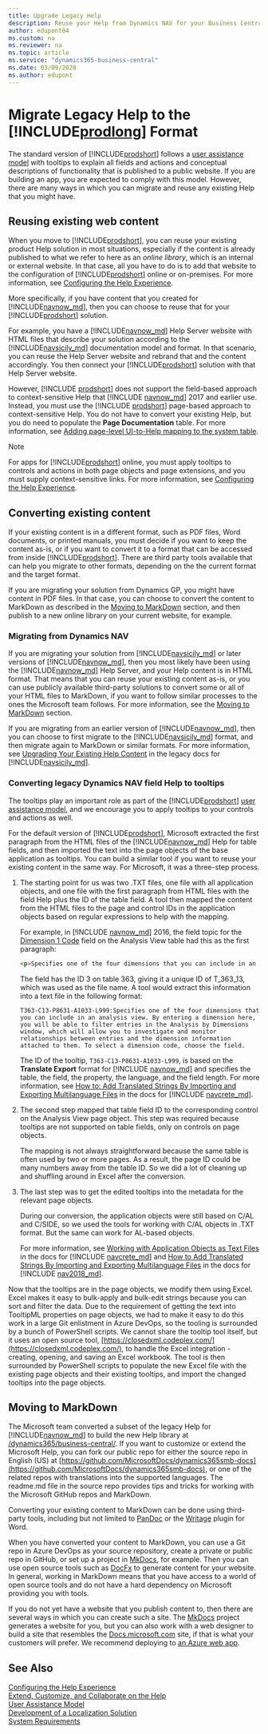 ```yaml
---
title: Upgrade Legacy Help
description: Reuse your Help from Dynamics NAV for your Business Central solution.
author: edupont04
ms.custom: na
ms.reviewer: na
ms.topic: article
ms.service: "dynamics365-business-central"
ms.date: 03/09/2020
ms.author: edupont
---
```


# Migrate Legacy Help to the [!INCLUDE[prodlong](../developer/includes/prodlong.md)] Format

The standard version of [!INCLUDE[prodshort](../developer/includes/prodshort.md)] follows a [user assistance model](../user-assistance.md) with tooltips to explain all fields and actions and conceptual descriptions of functionality that is published to a public website. If you are building an app, you are expected to comply with this model. However, there are many ways in which you can migrate and reuse any existing Help that you might have.  

## Reusing existing web content

When you move to [!INCLUDE[prodshort](../developer/includes/prodshort.md)], you can reuse your existing product Help solution in most situations, especially if the content is already published to what we refer to here as an *online library*, which is an internal or external website. In that case, all you have to do is to add that website to the configuration of [!INCLUDE[prodshort](../developer/includes/prodshort.md)] online or on-premises. For more information, see [Configuring the Help Experience](../deployment/configure-help.md).  

More specifically, if you have content that you created for [!INCLUDE[navnow_md](../developer/includes/navnow_md.md)], then you can choose to reuse that for your [!INCLUDE[prodshort](../developer/includes/prodshort.md)] solution.  

For example, you have a [!INCLUDE[navnow_md](../developer/includes/navnow_md.md)] Help Server website with HTML files that describe your solution according to the [!INCLUDE[navsicily_md](../developer/includes/navsicily_md.md)] documentation model and format. In that scenario, you can reuse the Help Server website and rebrand that and the content accordingly. You then connect your [!INCLUDE[prodshort](../developer/includes/prodshort.md)] solution with that Help Server website.  

However, [!INCLUDE [prodshort](../developer/includes/prodshort.md)] does not support the field-based approach to context-sensitive Help that [!INCLUDE [navnow_md](../developer/includes/navnow_md.md)] 2017 and earlier use. Instead, you must use the [!INCLUDE [prodshort](../developer/includes/prodshort.md)] page-based approach to context-sensitive Help. You do not have to convert your existing Help, but you do need to populate the **Page Documentation** table. For more information, see [Adding page-level UI-to-Help mapping to the system table](../help/context-sensitive-help.md#adding-page-level-ui-to-help-mapping-to-the-system-table).  

> [!NOTE]
> For apps for [!INCLUDE[prodshort](../developer/includes/prodshort.md)] online, you must apply tooltips to controls and actions in both page objects and page extensions, and you must supply context-sensitive links. For more information, see [Configuring the Help Experience](../deployment/configure-help.md).

## Converting existing content

If your existing content is in a different format, such as PDF files, Word documents, or printed manuals, you must decide if you want to keep the content as-is, or if you want to convert it to a format that can be accessed from inside [!INCLUDE[prodshort](../developer/includes/prodshort.md)]. There are third party tools available that can help you migrate to other formats, depending on the the current format and the target format.  

If you are migrating your solution from Dynamics GP, you might have content in PDF files. In that case, you can choose to convert the content to MarkDown as described in the [Moving to MarkDown](#moving-to-markdown) section, and then publish to a new online library on your current website, for example.  

### Migrating from Dynamics NAV

If you are migrating your solution from [!INCLUDE[navsicily_md](../developer/includes/navsicily_md.md)] or later versions of [!INCLUDE[navnow_md](../developer/includes/navnow_md.md)], then you most likely have been using the [!INCLUDE[navnow_md](../developer/includes/navnow_md.md)] Help Server, and your Help content is in HTML format. That means that you can reuse your existing content as-is, or you can use publicly available third-party solutions to convert some or all of your HTML files to MarkDown, if you want to follow similar processes to the ones the Microsoft team follows. For more information, see the [Moving to MarkDown](#moving-to-markdown) section.  

If you are migrating from an earlier version of [!INCLUDE[navnow_md](../developer/includes/navnow_md.md)], then you can choose to first migrate to the [!INCLUDE[navsicily_md](../developer/includes/navsicily_md.md)] format, and then migrate again to MarkDown or similar formats. For more information, see [Upgrading Your Existing Help Content](/previous-versions/dynamicsnav-2013r2/dn466754(v=nav.71)) in the legacy docs for [!INCLUDE[navsicily_md](../developer/includes/navsicily_md.md)].  

### Converting legacy Dynamics NAV field Help to tooltips

The tooltips play an important role as part of the [!INCLUDE[prodshort](../developer/includes/prodshort.md)] [user assistance model](../user-assistance.md), and we encourage you to apply tooltips to your controls and actions as well.  

For the default version of [!INCLUDE[prodshort](../developer/includes/prodshort.md)], Microsoft extracted the first paragraph from the HTML files of the [!INCLUDE[navnow_md](../developer/includes/navnow_md.md)] Help for table fields, and then imported the text into the page objects of the base application as tooltips. You can build a similar tool if you want to reuse your existing content in the same way. For Microsoft, it was a three-step process. 

1. The starting point for us was two .TXT files, one file with all application objects, and one file with the first paragraph from HTML files with the field Help plus the ID of the table field. A tool then mapped the content from the HTML files to the page and control IDs in the application objects based on regular expressions to help with the mapping.

    For example, in [!INCLUDE [navnow_md](../developer/includes/navnow_md.md)] 2016, the field topic for the [Dimension 1 Code](/previous-versions/dynamicsnav-2016/hh170682(v=nav.90)) field on the Analysis View table had this as the first paragraph:

    ```html
    <p>Specifies one of the four dimensions that you can include in an analysis view. By entering a dimension here, you will be able to filter entries in the Analysis by Dimensions window, which will allow you to investigate and monitor relationships between entries and the dimension information attached to them. To select a dimension code, choose the field.</p>
    ```

    The field has the ID 3 on table 363, giving it a unique ID of T_363_13, which was used as the file name. A tool would extract this information into a text file in the following format:

    `T363-C13-P8631-A1033-L999:Specifies one of the four dimensions that you can include in an analysis view. By entering a dimension here, you will be able to filter entries in the Analysis by Dimensions window, which will allow you to investigate and monitor relationships between entries and the dimension information attached to them. To select a dimension code, choose the field.`

    The ID of the tooltip, `T363-C13-P8631-A1033-L999`, is based on the **Translate Export** format for [!INCLUDE [navnow_md](../developer/includes/navnow_md.md)] and specifies the table, the field, the property, the language, and the field length. For more information, see [How to: Add Translated Strings By Importing and Exporting Multilanguage Files](/previous-versions/dynamicsnav-2016/dd301161(v=nav.90)) in the docs for [!INCLUDE [navcrete_md](../developer/includes/navcrete_md.md)].  

2. The second step mapped that table field ID to the corresponding control on the Analysis View page object. This step was required because tooltips are not supported on table fields, only on controls on page objects.  

    The mapping is not always straightforward because the same table is often used by two or more pages. As a result, the page ID could be many numbers away from the table ID. So we did a lot of cleaning up and shuffling around in Excel after the conversion.

3. The last step was to get the edited tooltips into the metadata for the relevant page objects.  

    During our conversion, the application objects were still based on C/AL and C/SIDE, so we used the tools for working with C/AL objects in .TXT format. But the same can work for AL-based objects.  

    For more information, see [Working with Application Objects as Text Files](/previous-versions/dynamicsnav-2016/dn789521%28v%3dnav.90%29) in the docs for [!INCLUDE [navcrete_md](../developer/includes/navcrete_md.md)] and [How to Add Translated Strings By Importing and Exporting Multilanguage Files](/dynamics-nav/how-to--add-translated-strings-by-importing-and-exporting-multilanguage-files) in the docs for [!INCLUDE [nav2018_md](../developer/includes/nav2018_md.md)].

Now that the tooltips are in the page objects, we modify them using Excel. Excel makes it easy to bulk-apply and bulk-edit strings because you can sort and filter the data. Due to the requirement of getting the text into TooltipML properties on page objects, we had to make it easy to do this work in a large Git enlistment in Azure DevOps, so the tooling is surrounded by a bunch of PowerShell scripts. We cannot share the tooltip tool itself, but it uses an open source tool, [https://closedxml.codeplex.com/](https://closedxml.codeplex.com/), to handle the Excel integration - creating, opening, and saving an Excel workbook. The tool is then surrounded by PowerShell scripts to populate the new Excel file with the existing page objects and their existing tooltips, and import the changed tooltips into the page objects.  



## Moving to MarkDown

The Microsoft team converted a subset of the legacy Help for [!INCLUDE[navnow_md](../developer/includes/navnow_md.md)] to build the new Help library at [/dynamics365/business-central/](/dynamics365/business-central/). If you want to customize or extend the Microsoft Help, you can fork our public repo for either the source repo in English (US) at [https://github.com/MicrosoftDocs/dynamics365smb-docs](https://github.com/MicrosoftDocs/dynamics365smb-docs), or one of the related repos with translations into the supported languages. The readme.md file in the source repo provides tips and tricks for working with the Microsoft GitHub repos and MarkDown.  

Converting your existing content to MarkDown can be done using third-party tools, including but not limited to [PanDoc](https://pandoc.org) or the [Writage](https://writage.com) plugin for Word.  

When you have converted your content to MarkDown, you can use a Git repo in Azure DevOps as your source repository, create a private or public repo in GitHub, or set up a project in [MkDocs](https://www.mkdocs.org/), for example. Then you can use open source tools such as [DocFx](https://dotnet.github.io/docfx/) to generate content for your website. In general, working in MarkDown means that you have access to a world of open source tools and do not have a hard dependency on Microsoft providing you with tools.  

If you do not yet have a website that you publish content to, then there are several ways in which you can create such a site. The [MkDocs](https://www.mkdocs.org/) project generates a website for you, but you can also work with a web designer to build a site that resembles the [Docs.microsoft.com](/dynamics365/business-central/) site, if that is what your customers will prefer. We recommend deploying to [an Azure web app](/azure/app-service/overview).

## See Also

[Configuring the Help Experience](../deployment/configure-help.md)  
[Extend, Customize, and Collaborate on the Help](../help/contributor-guide.md)  
[User Assistance Model](../user-assistance.md)  
[Development of a Localization Solution](../developer/readiness/readiness-develop-localization.md)  
[System Requirements](../deployment/system-requirement-business-central.md)  
